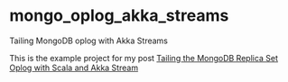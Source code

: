 # mongo_oplog_akka_streams
Tailing MongoDB oplog with Akka Streams

This is the example project for my post [Tailing the MongoDB Replica Set Oplog with Scala and Akka Stream](khamrakulov.de/tailing_the_mongodb_replica_set_oplog_with_scala_and_akka_streams/)